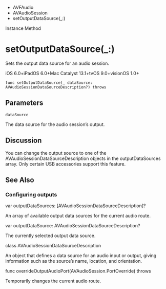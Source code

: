 

- AVFAudio
- AVAudioSession
-  setOutputDataSource(\_:) 

Instance Method

# setOutputDataSource(\_:)

Sets the output data source for an audio session.

iOS 6.0+iPadOS 6.0+Mac Catalyst 13.1+tvOS 9.0+visionOS 1.0+

``` source
func setOutputDataSource(_ dataSource: AVAudioSessionDataSourceDescription?) throws
```

## Parameters 

`dataSource`  

The data source for the audio session’s output.

## Discussion

You can change the output source to one of the AVAudioSessionDataSourceDescription objects in the outputDataSources array. Only certain USB accessories support this feature.

## See Also

### Configuring outputs

var outputDataSources: [AVAudioSessionDataSourceDescription]?

An array of available output data sources for the current audio route.

var outputDataSource: AVAudioSessionDataSourceDescription?

The currently selected output data source.

class AVAudioSessionDataSourceDescription

An object that defines a data source for an audio input or output, giving information such as the source’s name, location, and orientation.

func overrideOutputAudioPort(AVAudioSession.PortOverride) throws

Temporarily changes the current audio route.

